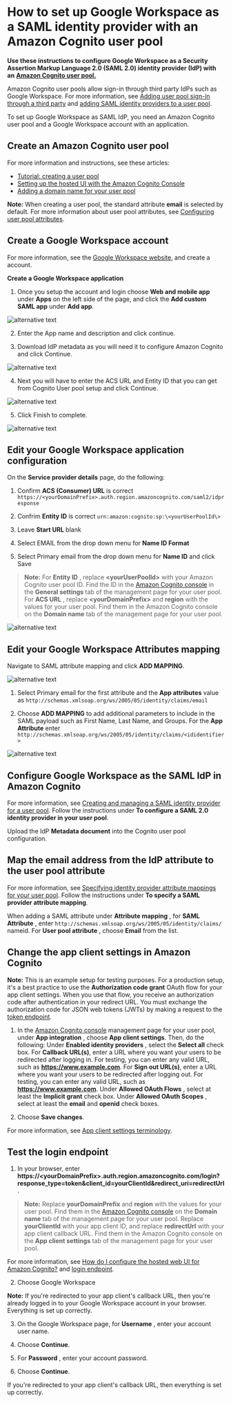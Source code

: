 # **How to set up Google Workspace as a SAML identity provider with an Amazon Cognito user pool**

**Use these instructions to configure Google Workspace as a Security Assertion Markup Language 2.0 (SAML 2.0) identity provider (IdP) with an** [**Amazon Cognito user pool.**](https://docs.aws.amazon.com/cognito/latest/developerguide/cognito-user-identity-pools.html)

Amazon Cognito user pools allow sign-in through third party IdPs such as Google Workspace. For more information, see [Adding user pool sign-in through a third party](https://docs.aws.amazon.com/cognito/latest/developerguide/cognito-user-pools-identity-federation.html) and [adding SAML identity providers to a user pool](https://docs.aws.amazon.com/cognito/latest/developerguide/cognito-user-pools-saml-idp.html).

To set up Google Workspace as SAML IdP, you need an Amazon Cognito user pool and a Google Workspace account with an application.

## **Create an Amazon Cognito user pool**

For more information and instructions, see these articles:

- [Tutorial: creating a user pool](https://docs.aws.amazon.com/cognito/latest/developerguide/tutorial-create-user-pool.html)
- [Setting up the hosted UI with the Amazon Cognito Console](https://docs.aws.amazon.com/cognito/latest/developerguide/cognito-user-pools-app-integration.html#cognito-user-pools-create-an-app-integration)
- [Adding a domain name for your user pool](https://docs.aws.amazon.com/cognito/latest/developerguide/cognito-user-pools-domain.html)

**Note:** When creating a user pool, the standard attribute **email** is selected by default. For more information about user pool attributes, see [Configuring user pool attributes](https://docs.aws.amazon.com/cognito/latest/developerguide/user-pool-settings-attributes.html).

## **Create a Google Workspace account**

For more information, see the [Google Workspace website,](https://workspace.google.com/) and create a account.

**Create a Google Workspace application**

1. Once you setup the account and login choose **Web and mobile app** under **Apps** on the left side of the page, and click the **Add custom SAML app** under **Add app**.

![alternative text](images/Picture1.png "Image Title")

2.    Enter the App name and description and click continue.

3.    Download IdP metadata as you will need it to configure Amazon Cognito and click Continue.

![alternative text](images/Picture2.png "Image Title")

4.    Next you will have to enter the ACS URL and Entity ID that you can get from Cognito User pool setup and click Continue.

![alternative text](images/Picture3.png "Image Title")

5.    Click Finish to complete.

![alternative text](images/Picture4.png "Image Title")

## **Edit your Google Workspace application configuration**

On the **Service provider details** page, do the following:

1.  Confirm **ACS (Consumer) URL** is correct ```https://<yourDomainPrefix>.auth.region.amazoncognito.com/saml2/idpresponse```

2.  Confrim **Entity ID** is correct ```urn:amazon:cognito:sp:\<yourUserPoolId\>```

3.  Leave **Start URL** blank

4.  Select EMAIL from the drop down menu for **Name ID Format**

5.  Select  Primary email from the drop down menu for **Name ID** and click Save

>**Note:** For **Entity ID** , replace **\<yourUserPoolId\>** with your Amazon Cognito user pool ID. Find the ID in the [Amazon Cognito console](https://console.aws.amazon.com/cognito/) in the **General settings** tab of the management page for your user pool. For **ACS URL** , replace **\<yourDomainPrefix\>** and **region** with the values for your user pool. Find them in the Amazon Cognito console on the **Domain name** tab of the management page for your user pool.

![alternative text](images/Picture5.png "Image Title")

## **Edit your Google Workspace Attributes mapping**

Navigate to SAML attribute mapping and click **ADD MAPPING**.

![alternative text](images/Picture6.png "Image Title")

1. Select Primary email for the first attribute and the **App attributes** value as ```http://schemas.xmlsoap.org/ws/2005/05/identity/claims/email```

2.    Choose **ADD MAPPING** to add additional parameters to include in the SAML payload such as First Name, Last Name, and Groups. For the **App Attribute** enter ```http://schemas.xmlsoap.org/ws/2005/05/identity/claims/<ididentifier>```

![alternative text](images/Picture7.png "Image Title")

## **Configure Google Workspace as the SAML IdP in Amazon Cognito**

For more information, see [Creating and managing a SAML identity provider for a user pool](https://docs.aws.amazon.com/cognito/latest/developerguide/cognito-user-pools-managing-saml-idp-console.html). Follow the instructions under **To configure a SAML 2.0 identity provider in your user pool**.

Upload the IdP **Metadata document** into the Cognito user pool configuration.

## **Map the email address from the IdP attribute to the user pool attribute**

For more information, see [Specifying identity provider attribute mappings for your user pool](https://docs.aws.amazon.com/cognito/latest/developerguide/cognito-user-pools-specifying-attribute-mapping.html). Follow the instructions under **To specify a SAML provider attribute mapping**.

When adding a SAML attribute under **Attribute mapping** , for **SAML Attribute** , enter ```http://schemas.xmlsoap.org/ws/2005/05/identity/claims/``` nameid. For **User pool attribute** , choose **Email** from the list.

## **Change the app client settings in Amazon Cognito**

**Note:** This is an example setup for testing purposes. For a production setup, it's a best practice to use the **Authorization code grant** OAuth flow for your app client settings. When you use that flow, you receive an authorization code after authentication in your redirect URL. You must exchange the authorization code for JSON web tokens (JWTs) by making a request to the [token endpoint](https://docs.aws.amazon.com/cognito/latest/developerguide/token-endpoint.html).

1.    In the [Amazon Cognito console](https://console.aws.amazon.com/cognito/) management page for your user pool, under **App integration** , choose **App client settings**. Then, do the following:
Under **Enabled identity providers** , select the **Select all** check box.
For **Callback URL(s)**, enter a URL where you want your users to be redirected after logging in. For testing, you can enter any valid URL, such as **https://www.example.com**.
For **Sign out URL(s)**, enter a URL where you want your users to be redirected after logging out. For testing, you can enter any valid URL, such as **https://www.example.com**.
Under **Allowed OAuth Flows** , select at least the **Implicit grant** check box.
Under **Allowed OAuth Scopes** , select at least the **email** and **openid** check boxes.

2.    Choose **Save changes**.

For more information, see [App client settings terminology](https://docs.aws.amazon.com/cognito/latest/developerguide/cognito-user-pools-app-idp-settings.html#cognito-user-pools-app-idp-settings-about).

## **Test the login endpoint**

1.    In your browser, enter **https://\<yourDomainPrefix\>.auth.region.amazoncognito.com/login?response\_type=token&client\_id=yourClientId&redirect\_uri=redirectUrl**.

>**Note:** Replace **yourDomainPrefix** and **region** with the values for your user pool. Find them in the [Amazon Cognito console](https://console.aws.amazon.com/cognito/) on the **Domain name** tab of the management page for your user pool. Replace **yourClientId** with your app client ID, and replace **redirectUrl** with your app client callback URL. Find them in the Amazon Cognito console on the **App client settings** tab of the management page for your user pool.

For more information, see [How do I configure the hosted web UI for Amazon Cognito?](https://aws.amazon.com/premiumsupport/knowledge-center/cognito-hosted-web-ui/) and [login endpoint](https://docs.aws.amazon.com/cognito/latest/developerguide/login-endpoint.html).

2.    Choose Google Workspace

**Note:** If you're redirected to your app client's callback URL, then you're already logged in to your Google Workspace account in your browser. Everything is set up correctly.

3.    On the Google Workspace page, for **Username** , enter your account user name.

4.    Choose **Continue**.

5.    For **Password** , enter your account password.

6.    Choose **Continue**.

If you're redirected to your app client's callback URL, then everything is set up correctly.